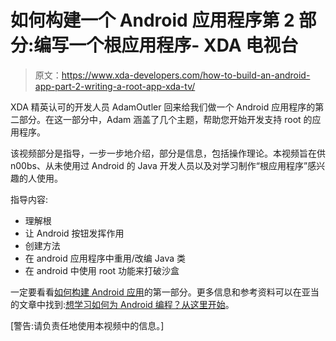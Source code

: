 # 如何构建一个 Android 应用程序第 2 部分:编写一个根应用程序- XDA 电视台

> 原文：<https://www.xda-developers.com/how-to-build-an-android-app-part-2-writing-a-root-app-xda-tv/>

XDA 精英认可的开发人员 AdamOutler 回来给我们做一个 Android 应用程序的第二部分。在这一部分中，Adam 涵盖了几个主题，帮助您开始开发支持 root 的应用程序。

该视频部分是指导，一步一步地介绍，部分是信息，包括操作理论。本视频旨在供 n00bs、从未使用过 Android 的 Java 开发人员以及对学习制作“根应用程序”感兴趣的人使用。

指导内容:

*   理解根
*   让 Android 按钮发挥作用
*   创建方法
*   在 android 应用程序中重用/改编 Java 类
*   在 android 中使用 root 功能来打破沙盒

一定要看看[如何构建 Android 应用](http://www.xda-developers.com/xda-tv-2/how-to-build-an-android-app-part-1-setting-up-eclipse-and-android-sdk-xda-tv/ "How to Build an Android App Part 1: Setting up Eclipse and Android SDK – XDA TV")的第一部分。更多信息和参考资料可以在亚当的文章中找到:[想学习如何为 Android 编程？从这里开始](http://www.xda-developers.com/android/want-to-learn-how-to-program-for-android-start-here/ "Want to Learn How to Program for Android? Start Here")。

[警告:请负责任地使用本视频中的信息。]